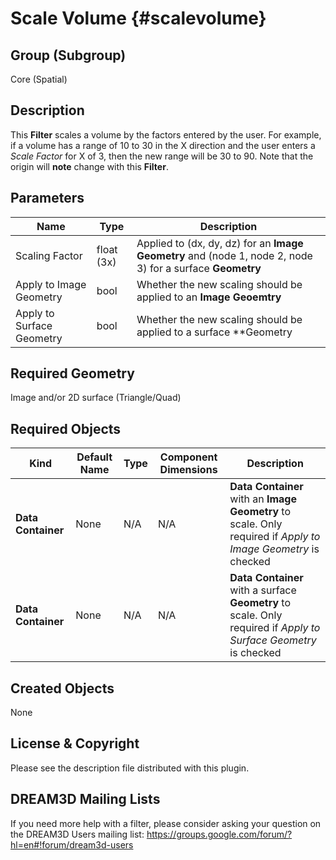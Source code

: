 Scale Volume {#scalevolume}
=============

## Group (Subgroup) ##
Core (Spatial)

## Description ##
This **Filter** scales a volume by the factors entered by the user. For example, if a volume has a range of 10 to 30 in the X direction and the user enters a _Scale Factor_ for X of 3, then the new range will be 30 to 90. Note that the origin will **note** change with this **Filter**. 

## Parameters ##
| Name    | Type      |  Description |
|---------|-----------|--------|
| Scaling Factor | float (3x) | Applied to (dx, dy, dz) for an **Image Geometry** and (node 1, node 2, node 3) for a surface **Geometry** |
| Apply to Image Geometry | bool | Whether the new scaling should be applied to an **Image Geoemtry** |
| Apply to Surface Geometry | bool | Whether the new scaling should be applied to a surface **Geometry |

## Required Geometry ##
Image and/or 2D surface (Triangle/Quad)

## Required Objects ##
| Kind | Default Name | Type | Component Dimensions | Description |
|------|--------------|-------------|---------|-----|
| **Data Container** | None | N/A | N/A | **Data Container** with an **Image Geometry** to scale. Only required if _Apply to Image Geometry_ is checked |
| **Data Container** | None | N/A | N/A | **Data Container** with a surface **Geometry** to scale. Only required if _Apply to Surface Geometry_ is checked |

## Created Objects ##
None

## License & Copyright ##

Please see the description file distributed with this plugin.

## DREAM3D Mailing Lists ##

If you need more help with a filter, please consider asking your question on the DREAM3D Users mailing list:
https://groups.google.com/forum/?hl=en#!forum/dream3d-users


